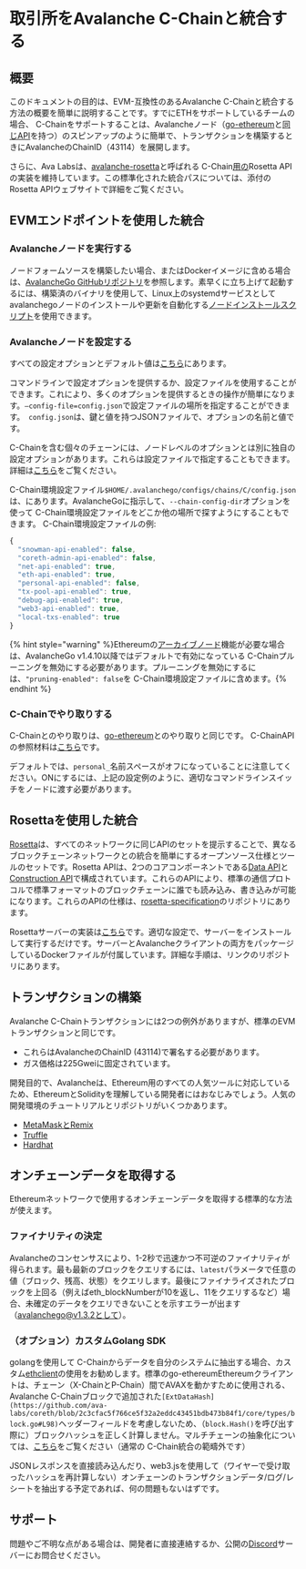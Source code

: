 # 取引所をAvalanche  C-Chainと統合する

## 概要

このドキュメントの目的は、EVM-互換性のあるAvalanche  C-Chainと統合する方法の概要を簡単に説明することです。すでにETHをサポートしているチームの場合、 C-Chainをサポートすることは、Avalancheノード（[go-ethereum](https://geth.ethereum.org/docs/rpc/server)と[同じAPI](https://eth.wiki/json-rpc/API)を持つ）のスピンアップのように簡単で、トランザクションを構築するときにAvalancheのChainID（43114）を展開します。

さらに、Ava Labsは、[avalanche-rosetta](https://github.com/ava-labs/avalanche-rosetta)と呼ばれる C-Chain[用の](https://www.rosetta-api.org/)Rosetta APIの実装を維持しています。この標準化された統合パスについては、添付のRosetta APIウェブサイトで詳細をご覧ください。

## EVMエンドポイントを使用した統合

### Avalancheノードを実行する

ノードフォームソースを構築したい場合、またはDockerイメージに含める場合は、[AvalancheGo GitHubリポジトリ](https://github.com/ava-labs/avalanchego)を参照します。素早くに立ち上げて起動するには、構築済のバイナリを使用して、Linux上のsystemdサービスとしてavalanchegoノードのインストールや更新を自動化する[ノードインストールスクリプト](../nodes-and-staking/set-up-node-with-installer.md)を使用できます。

### Avalancheノードを設定する

すべての設定オプションとデフォルト値は[こちら](../../references/command-line-interface.md)にあります。

コマンドラインで設定オプションを提供するか、設定ファイルを使用することができます。これにより、多くのオプションを提供するときの操作が簡単になります。`—config-file=config.json`で設定ファイルの場所を指定することができます。　`config.json`は、鍵と値を持つJSONファイルで、オプションの名前と値です。

 C-Chainを含む個々のチェーンには、ノードレベルのオプションとは別に独自の設定オプションがあります。これらは設定ファイルで指定することもできます。詳細は[こちら](../../references/command-line-interface.md#chain-configs)をご覧ください。

 C-Chain環境設定ファイル`$HOME/.avalanchego/configs/chains/C/config.json`は、にあります。AvalancheGoに指示して、`--chain-config-dir`オプションを使って C-Chain環境設定ファイルをどこか他の場所で探すようにすることもできます。 C-Chain環境設定ファイルの例:

```javascript
{
  "snowman-api-enabled": false,
  "coreth-admin-api-enabled": false,
  "net-api-enabled": true,
  "eth-api-enabled": true,
  "personal-api-enabled": false,
  "tx-pool-api-enabled": true,
  "debug-api-enabled": true,
  "web3-api-enabled": true,
  "local-txs-enabled": true
}
```

{% hint style="warning" %}Ethereumの[アーカイブノード](https://ethereum.org/en/developers/docs/nodes-and-clients/#archive-node)機能が必要な場合は、AvalancheGo v1.4.10以降ではデフォルトで有効になっている C-Chainプルーニングを無効にする必要があります。プルーニングを無効にするには、`"pruning-enabled": false`を C-Chain環境設定ファイルに含めます。{% endhint %}

###  C-Chainでやり取りする

 C-Chainとのやり取りは、[go-ethereum](https://geth.ethereum.org/)とのやり取りと同じです。 C-ChainAPIの参照材料は[こちら](../../avalanchego-apis/contract-chain-c-chain-api.md)です。

デフォルトでは、`personal_`名前スペースがオフになっていることに注意してください。ONにするには、上記の設定例のように、適切なコマンドラインスイッチをノードに渡す必要があります。

## Rosettaを使用した統合

[Rosetta](https://www.rosetta-api.org/)は、すべてのネットワークに同じAPIのセットを提示することで、異なるブロックチェーンネットワークとの統合を簡単にするオープンソース仕様とツールのセットです。Rosetta APIは、2つのコアコンポーネントである[Data API](https://www.rosetta-api.org/docs/data_api_introduction.html)と[Construction API](https://www.rosetta-api.org/docs/construction_api_introduction.html)で構成されています。これらのAPIにより、標準の通信プロトコルで標準フォーマットのブロックチェーンに誰でも読み込み、書き込みが可能になります。これらのAPIの仕様は、[rosetta-specification](https://github.com/coinbase/rosetta-specifications)のリポジトリにあります。

Rosettaサーバーの実装は[こちら](https://github.com/ava-labs/avalanche-rosetta)です。適切な設定で、サーバーをインストールして実行するだけです。サーバーとAvalancheクライアントの両方をパッケージしているDockerファイルが付属しています。詳細な手順は、リンクのリポジトリにあります。

## トランザクションの構築

Avalanche  C-Chainトランザクションには2つの例外がありますが、標準のEVMトランザクションと同じです。

* これらはAvalancheのChainID (43114)で署名する必要があります。
* ガス価格は225Gweiに固定されています。

開発目的で、Avalancheは、Ethereum用のすべての人気ツールに対応しているため、EthereumとSolidityを理解している開発者にはおなじみでしょう。人気の開発環境のチュートリアルとリポジトリがいくつかあります。

* [MetaMaskとRemix](../smart-contracts/deploy-a-smart-contract-on-avalanche-using-remix-and-metamask.md)
* [Truffle](../smart-contracts/using-truffle-with-the-avalanche-c-chain.md)
* [Hardhat](../smart-contracts/using-hardhat-with-the-avalanche-c-chain.md)

## オンチェーンデータを取得する

Ethereumネットワークで使用するオンチェーンデータを取得する標準的な方法が使えます。

### ファイナリティの決定

Avalancheのコンセンサスにより、1-2秒で迅速かつ不可逆のファイナリティが得られます。最も最新のブロックをクエリするには、`latest`パラメータで任意の値（ブロック、残高、状態）をクエリします。最後にファイナライズされたブロックを上回る（例えばeth_blockNumberが10を返し、11をクエリするなど）場合、未確定のデータをクエリできないことを示すエラーが出ます（avalanchego@v1.3.2として）。

### （オプション）カスタムGolang SDK

golangを使用して C-Chainからデータを自分のシステムに抽出する場合、カスタム[ethclient](https://github.com/ava-labs/coreth/tree/master/ethclient)の使用をお勧めします。標準のgo-ethereumEthereumクライアントは、チェーン（X-ChainとP-Chain）間でAVAXを動かすために使用される、Avalanche  C-Chainブロックで追加された`[ExtDataHash](https://github.com/ava-labs/coreth/blob/2c3cfac5f766ce5f32a2eddc43451bdb473b84f1/core/types/block.go#L98)`ヘッダーフィールドを考慮しないため、（`block.Hash()`を呼び出す際に）ブロックハッシュを正しく計算しません。マルチチェーンの抽象化については、[こちら](../../../learn/platform-overview/)をご覧ください（通常の C-Chain統合の範疇外です）

JSONレスポンスを直接読み込んだり、web3.jsを使用して（ワイヤーで受け取ったハッシュを再計算しない）オンチェーンのトランザクションデータ/ログ/レシートを抽出する予定であれば、何の問題もないはずです。

## サポート

問題やご不明な点がある場合は、開発者に直接連絡するか、公開の[Discord](https://chat.avalabs.org/)サーバーにお問合せください。

